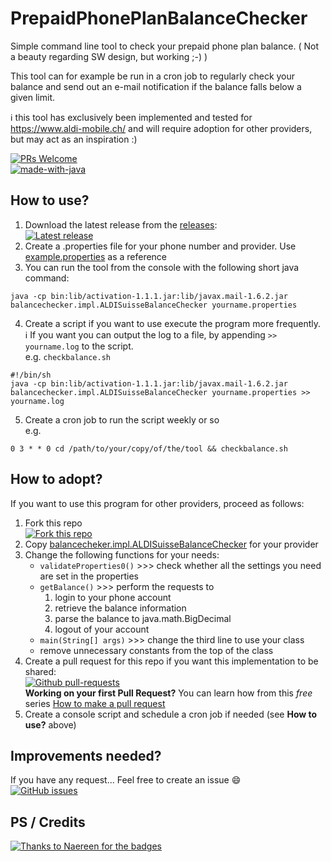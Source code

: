 # PrepaidPhonePlanBalanceChecker
Simple command line tool to check your prepaid phone plan balance.
( Not a beauty regarding SW design, but working ;-) )

This tool can for example be run in a cron job to regularly check your balance and send out an e-mail notification if the balance falls below a given limit.

:information_source: this tool has exclusively been implemented and tested for https://www.aldi-mobile.ch/ and will require adoption for other providers, but may act as an inspiration :)

[![PRs Welcome](https://img.shields.io/badge/PRs-welcome-brightgreen.svg?style=flat-square)](http://makeapullrequest.com)\
[![made-with-java](https://img.shields.io/badge/Made%20with-Java-1f425f.svg)](https://www.java.com/)

## How to use?

1. Download the latest release from the [releases](https://github.com/ultimate/PrepaidPhonePlanBalanceChecker/releases):\
[![Latest release](https://badgen.net/github/release/ultimate/PrepaidPhonePlanBalanceChecker)](https://github.com/ultimate/PrepaidPhonePlanBalanceChecker/releases)
3. Create a .properties file for your phone number and provider. Use [example.properties](https://github.com/ultimate/PrepaidPhonePlanBalanceChecker/blob/main/example.properties) as a reference
4. You can run the tool from the console with the following short java command:

```
java -cp bin:lib/activation-1.1.1.jar:lib/javax.mail-1.6.2.jar balancechecker.impl.ALDISuisseBalanceChecker yourname.properties
```

4. Create a script if you want to use execute the program more frequently.\
:information_source: If you want you can output the log to a file, by appending `>> yourname.log` to the script.\
e.g. ```checkbalance.sh```
```
#!/bin/sh
java -cp bin:lib/activation-1.1.1.jar:lib/javax.mail-1.6.2.jar balancechecker.impl.ALDISuisseBalanceChecker yourname.properties >> yourname.log
```

5. Create a cron job to run the script weekly or so\
e.g.
```
0 3 * * 0 cd /path/to/your/copy/of/the/tool && checkbalance.sh
```

## How to adopt?

If you want to use this program for other providers, proceed as follows:

1. Fork this repo\
[![Fork this repo](https://img.shields.io/github/forks/ultimate/PrepaidPhonePlanBalanceChecker.svg?style=social&label=Fork)](https://gitHub.com/ultimate/PrepaidPhonePlanBalanceChecker/fork/)
2. Copy [balancecheker.impl.ALDISuisseBalanceChecker](https://github.com/ultimate/PrepaidPhonePlanBalanceChecker/blob/main/src/balancechecker/impl/ALDISuisseBalanceChecker.java) for your provider
3. Change the following functions for your needs:
   * ```validateProperties0()``` >>> check whether all the settings you need are set in the properties
   * ```getBalance()``` >>> perform the requests to
       1. login to your phone account
       2. retrieve the balance information
       3. parse the balance to java.math.BigDecimal
       4. logout of your account
   * ```main(String[] args)``` >>> change the third line to use your class
   * remove unnecessary constants from the top of the class
4. Create a pull request for this repo if you want this implementation to be shared:\
[![Github pull-requests](https://img.shields.io/github/issues-pr/ultimate/PrepaidPhonePlanBalanceChecker.svg)](https://gitHub.com/ultimate/PrepaidPhonePlanBalanceChecker/pull/)\
**Working on your first Pull Request?** You can learn how from this *free* series [How to make a pull request](https://makeapullrequest.com/)
5. Create a console script and schedule a cron job if needed (see **How to use?** above)

## Improvements needed?

If you have any request... Feel free to create an issue :smile:\
[![GitHub issues](https://img.shields.io/github/issues/ultimate/PrepaidPhonePlanBalanceChecker.svg)](https://GitHub.com/ultimate/PrepaidPhonePlanBalanceChecker/issues/)

## PS / Credits

[![Thanks to Naereen for the badges](https://img.shields.io/badge/Thanks%20to%20Naereen-for%20the%20badges-red.svg)](https://github.com/Naereen/badges)
